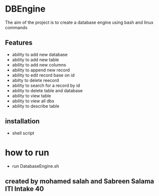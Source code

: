 # DBEngine
The aim of the project is to create a database engine using bash and linux  commands  

## Features
* ability to add new database
* ability to add new table 
* ability to add new columns
* ability to append new record
* ability to edit record base on id 
* abilty to delete reecord
* ability to search for a record by id
* ability to delete table and database
* ability to view table
* ability to view all dbs
* ability to describe table 



## installation 
* shell script

# how to run 
* run  DatabaseEngine.sh

## created by mohamed salah and Sabreen Salama ITI Intake 40
